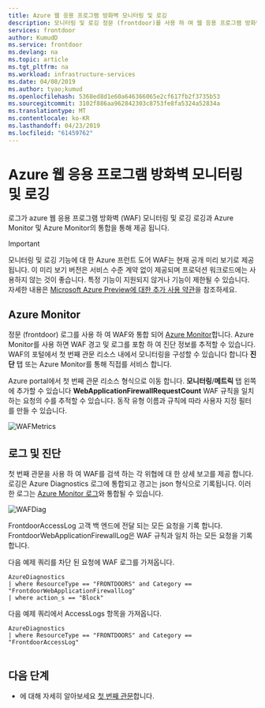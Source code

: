 ```yaml
---
title: Azure 웹 응용 프로그램 방화벽 모니터링 및 로깅
description: 모니터링 및 로깅 정문 (frontdoor)를 사용 하 여 웹 응용 프로그램 방화벽 (WAF)에 대해 알아봅니다
services: frontdoor
author: KumudD
ms.service: frontdoor
ms.devlang: na
ms.topic: article
ms.tgt_pltfrm: na
ms.workload: infrastructure-services
ms.date: 04/08/2019
ms.author: tyao;kumud
ms.openlocfilehash: 5368ed8d1e60a646366065e2cf617fb2f3735b53
ms.sourcegitcommit: 3102f886aa962842303c8753fe8fa5324a52834a
ms.translationtype: MT
ms.contentlocale: ko-KR
ms.lasthandoff: 04/23/2019
ms.locfileid: "61459762"
---
```

# <a name="azure-web-application-firewall-monitoring-and-logging"></a>Azure 웹 응용 프로그램 방화벽 모니터링 및 로깅 

로그가 azure 웹 응용 프로그램 방화벽 (WAF) 모니터링 및 로깅 로깅과 Azure Monitor 및 Azure Monitor의 통합을 통해 제공 됩니다.

> [!IMPORTANT]
> 모니터링 및 로깅 기능에 대 한 Azure 프런트 도어 WAF는 현재 공개 미리 보기로 제공 됩니다.
> 이 미리 보기 버전은 서비스 수준 계약 없이 제공되며 프로덕션 워크로드에는 사용하지 않는 것이 좋습니다. 특정 기능이 지원되지 않거나 기능이 제한될 수 있습니다. 자세한 내용은 [Microsoft Azure Preview에 대한 추가 사용 약관](https://azure.microsoft.com/support/legal/preview-supplemental-terms/)을 참조하세요.

## <a name="azure-monitor"></a>Azure Monitor

정문 (frontdoor) 로그를 사용 하 여 WAF와 통합 되어 [Azure Monitor](../azure-monitor/overview.md)합니다. Azure Monitor를 사용 하면 WAF 경고 및 로그를 포함 하 여 진단 정보를 추적할 수 있습니다. WAF의 포털에서 첫 번째 관문 리소스 내에서 모니터링을 구성할 수 있습니다 합니다 **진단** 탭 또는 Azure Monitor를 통해 직접를 서비스 합니다.

Azure portal에서 첫 번째 관문 리소스 형식으로 이동 합니다. **모니터링**/**메트릭** 탭 왼쪽에 추가할 수 있습니다 **WebApplicationFirewallRequestCount** WAF 규칙을 일치 하는 요청의 수를 추적할 수 있습니다. 동작 유형 이름과 규칙에 따라 사용자 지정 필터를 만들 수 있습니다.

![WAFMetrics](./media//waf-front-door-monitor/waf-frontdoor-metrics.png)

## <a name="logs-and-diagnostics"></a>로그 및 진단

첫 번째 관문을 사용 하 여 WAF를 검색 하는 각 위협에 대 한 상세 보고를 제공 합니다. 로깅은 Azure Diagnostics 로그에 통합되고 경고는 json 형식으로 기록됩니다. 이러한 로그는 [Azure Monitor 로그](../azure-monitor/insights/azure-networking-analytics.md)와 통합될 수 있습니다.

![WAFDiag](./media/waf-front-door-monitor/waf-frontdoor-diagnostics.png)

FrontdoorAccessLog 고객 백 엔드에 전달 되는 모든 요청을 기록 합니다. FrontdoorWebApplicationFirewallLog은 WAF 규칙과 일치 하는 모든 요청을 기록 합니다.

다음 예제 쿼리를 차단 된 요청에 WAF 로그를 가져옵니다.

``` WAFlogQuery
AzureDiagnostics
| where ResourceType == "FRONTDOORS" and Category == "FrontdoorWebApplicationFirewallLog"
| where action_s == "Block"

```

다음 예제 쿼리에서 AccessLogs 항목을 가져옵니다.

``` AccessLogQuery
AzureDiagnostics
| where ResourceType == "FRONTDOORS" and Category == "FrontdoorAccessLog"


```

## <a name="next-steps"></a>다음 단계

- 에 대해 자세히 알아보세요 [첫 번째 관문](front-door-overview.md)합니다.

